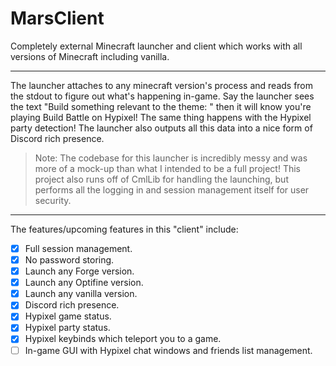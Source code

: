 # MarsClient
Completely external Minecraft launcher and client which works with all versions of Minecraft including vanilla.

-----------------------------
The launcher attaches to any minecraft version's process and reads from the stdout to figure out what's happening in-game. Say the launcher sees the text "Build something relevant to the theme: " then it will know you're playing Build Battle on Hypixel! The same thing happens with the Hypixel party detection! The launcher also outputs all this data into a nice form of Discord rich presence.

> Note: The codebase for this launcher is incredibly messy and was more of a mock-up than what I intended to be a full project!
> This project also runs off of CmlLib for handling the launching, but performs all the logging in and session management itself for user security.
-----------------------------
The features/upcoming features in this "client" include:
- [x] Full session management.
- [x] No password storing.
- [x] Launch any Forge version.
- [x] Launch any Optifine version.
- [x] Launch any vanilla version.
- [x] Discord rich presence.
- [x] Hypixel game status.
- [x] Hypixel party status.
- [x] Hypixel keybinds which teleport you to a game.
- [ ] In-game GUI with Hypixel chat windows and friends list management.
